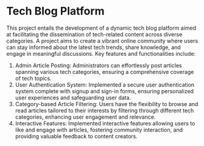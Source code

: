 # Tech Blog Platform

This project entails the development of a dynamic tech blog platform aimed at facilitating the dissemination of tech-related content across diverse categories. 
A project aims to create a vibrant online community where users can stay informed about the latest tech trends, share knowledge, and engage in meaningful discussions.
Key features and functionalities include:
1. Admin Article Posting: Administrators can effortlessly post articles spanning various tech categories, ensuring a comprehensive coverage of tech topics.
2. User Authentication System: Implemented a secure user authentication system complete with signup and sign-in forms, ensuring personalized user experiences and safeguarding user data.
3. Category-based Article Filtering: Users have the flexibility to browse and read articles tailored to their interests by filtering through different tech categories, enhancing user 
   engagement and relevance.
4. Interactive Features: Implemented interactive features allowing users to like and engage with articles, fostering community interaction, and providing valuable feedback to content 
   creators.
